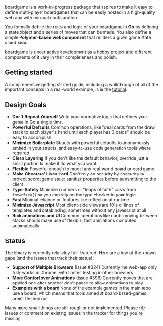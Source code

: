 boardgame is a work-in-progress package that aspires to make it easy to define multi-player boardgames that can be easily hosted in a high-quality web app with minimal configuration.

You formally define the rules and logic of your boardgame in **Go** by defining a state object and a series of moves that can be made. You also define a simple **Polymer-based web component** that renders a given game state client-side.

boardgame is under active development as a hobby project and different components of it vary in their completeness and polish.

## Getting started

A comprehensive getting started guide, including a walkthrough of all of the important concepts in a real-world example, is in the [tutorial](https://github.com/jkomoros/boardgame/blob/master/TUTORIAL.md).

## Design Goals

- **Don't Repeat Yourself** Write your normative logic that defines your game in Go a single time.
- **Powerful Defaults** Common operations, like "deal cards from the draw stack to each player's hand until each player has 3 cards" should be easy to accomplish
- **Minimize Boilerplate** Structs with powerful defaults to anonymously embed in your structs, and easy-to-use code generation tools where required
- **Clean Layering** If you don't like the default behavior, override just a small portion to make it do what you want
- **Flexible** Powerful enough to model any real-world board or card game
- **Make Cheaters' Lives Hard** Don't rely on security by obscurity to protect secret game state: sanitize properties before transmitting to the client
- **Type-Safety** Minimize numbers of "leaps of faith" casts from `interface{}` so you can rely on the type checker in your logic
- **Fast** Minimal reliance on features like reflection at runtime
- **Minimize Javascript** Most client-side views are 10's of lines of templates and databinding, sometimes without any javascript at all
- **Rich animations and UI** Common operations like cards moving between stacks should make use of flexible, fast animations computed automatically

## Status

The library is currently relativley full-featured. Here are a few of the known gaps (and the issues that track their status):

- **Support of Multiple Browsers** (Issue #324) Currently the web-app only fully works in Chrome, with limited testing in other browsers
- **More Contorl over Animations** (Issue #396) Currently moves that are applied one after another don't pause to allow animations to play
- **Examples with a board** None of the example games in the main repo use a board, which means that tools aimed at board-based-games aren't fleshed out

Many more small things are still rough or not implemented. Please file issues or comment on existing issues in the tracker for things you're missing!


